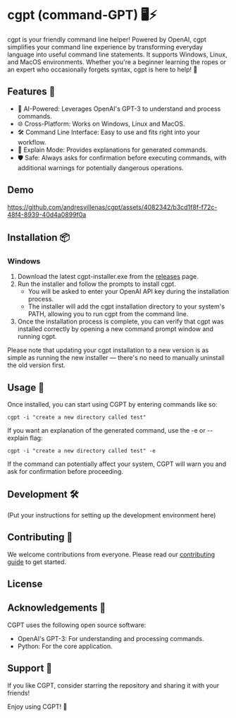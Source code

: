 # cgpt (command-GPT) 🖥️⚡

cgpt is your friendly command line helper! Powered by OpenAI, cgpt simplifies your command line experience by transforming everyday language into useful command line statements. It supports Windows, Linux, and MacOS environments. Whether you're a beginner learning the ropes or an expert who occasionally forgets syntax, cgpt is here to help! 🚀

## Features 🎁

- 🤖 AI-Powered: Leverages OpenAI's GPT-3 to understand and process commands.
- 🌐 Cross-Platform: Works on Windows, Linux and MacOS.
- 🛠️ Command Line Interface: Easy to use and fits right into your workflow.
- 📖 Explain Mode: Provides explanations for generated commands.
- 🛡️ Safe: Always asks for confirmation before executing commands, with additional warnings for potentially dangerous operations.

## Demo
https://github.com/andresvillenas/cgpt/assets/4082342/b3cd1f8f-f72c-48f4-8939-40d4a0899f0a

## Installation 📦

### Windows
1. Download the latest cgpt-installer.exe from the [releases](https://github.com/andresvillenas/cgpt/releases) page.
2. Run the installer and follow the prompts to install cgpt.
   - You will be asked to enter your OpenAI API key during the installation process.
   - The installer will add the cgpt installation directory to your system's PATH, allowing you to run cgpt from the command line.
3. Once the installation process is complete, you can verify that cgpt was installed correctly by opening a new command prompt window and running cgpt.
   
Please note that updating your cgpt installation to a new version is as simple as running the new installer — there's no need to manually uninstall the old version first.

## Usage 🚦

Once installed, you can start using CGPT by entering commands like so:

```shell
cgpt -i "create a new directory called test"
```
If you want an explanation of the generated command, use the -e or --explain flag:
```shell
cgpt -i "create a new directory called test" -e
```
If the command can potentially affect your system, CGPT will warn you and ask for confirmation before proceeding.

## Development 🛠️
(Put your instructions for setting up the development environment here)

## Contributing 🤝
We welcome contributions from everyone. Please read our [contributing guide](documentation/CONTRIBUTING.md) to get started.

## License


## Acknowledgements 🙏
CGPT uses the following open source software:

- OpenAI's GPT-3: For understanding and processing commands.
- Python: For the core application.

## Support 💖
If you like CGPT, consider starring the repository and sharing it with your friends!

Enjoy using CGPT! 🎉
